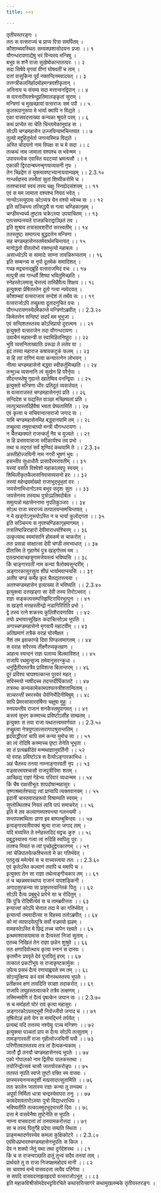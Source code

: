 ```yaml
---
title: ००३

---
```

तृतीयस्तरङ्गः ।  
ततः स वत्सराज्यं च प्राप्य पित्रा समर्पितम् ।  
कौशाम्ब्यवस्थितः सम्यक्छशासोदयनः प्रजाः ।। १  
यौगन्धरायणाद्येषु भरं विन्यस्य मन्त्रिषु ।  
बभूव स शनै राजा सुखेष्वेकान्ततत्परः ।। २  
सदा सिषेवे मृगयां वीणां घोषवतीं च ताम् ।  
दत्तां वासुकिना पूर्वं नक्तन्दिनमवादयत् ।। ३  
तत्तन्त्रीकलनिर्हादमोहमन्त्रवशीकृतान् ।  
अनिनाय च संयम्य सदा मत्तान्वनद्विपान् ।। ४  
स वारनारीवक्त्रेन्दुप्रतिमालङ्कृतां सुराम् ।  
मन्त्रिणां च मुखच्छायां वत्सराजः समं पपौ ।। ५  
कुलरूपानुरूपा मे भार्या क्वापि न विद्यते ।  
एका वासवदत्ताख्या कन्यका श्रूयते परम् ।। ६  
कथं प्राप्येत सा चेति चिन्तामेकामुवाह सः ।  
सोऽपि चण्डमहासेन उज्जयिन्यामचिन्तयत ।। ७  
तुल्यो मद्दुहितुर्भर्ता जगत्यस्मिन्न विद्यते ।  
अस्ति चोदयनो नाम विपक्षः स च मे सदा ।। ८  
तत्कथं नाम जामाता वश्यश्च स भवेन्मम ।  
उपायस्त्वेक एवास्ति यदटव्यां भ्रमत्यसौ ।। ९  
एकाकी द्विरदान्बघ्नन्मृगयाव्यसनी नृपः ।  
तेन च्छिद्रेण तं युक्त्यावष्टभ्यानाययाम्यहम् ।। 2.3.१०  
गान्धर्वज्ञस्य तस्यैतां सुतां शिष्यीकरोमि च ।  
ततश्चास्यां स्वयं तस्य चक्षुः स्निह्येदसंशयम् ।। ११  
एवं स मम जामाता वश्यश्च नियतं भवेत् ।  
नान्योऽस्त्युपायः कोऽप्यत्र येन वश्यो भवेच्च सः ।। १२  
इति सञ्चिन्त्य तत्सिद्ध्यै स गत्वा चण्डिकागृहम् ।  
चण्डीमभ्यर्च्य तुष्टाव चक्रेऽस्या उपयाचितम् ।। १३  
एतत्सम्पत्स्यते राजन्नचिराद्वाञ्छितं तव ।  
इति शुश्राव तत्रासावशरीरां सरस्वतीम् ।। १४  
ततस्तुष्टः समागत्य बुद्धदत्तेन मन्त्रिणा ।  
सह चण्डमहासेनस्तमेवार्थमचिन्तयत् ।। १५  
मानोद्धतो वीतलोभो रक्तभृत्यो महाबलः ।  
असाध्योऽपि स सामादेः साम्ना तावन्निरूप्यताम् ।। १६  
इति सम्मन्त्र्य स नृपो दूतमेकं समादिशत् ।  
गच्छ मद्वचनाद्ब्रूहि वत्सराजमिदं वचः ।। १७  
मत्पुत्री तव गान्धर्वे शिष्या भवितुमिच्छति ।  
स्नेहस्तेऽस्मासु चेत्तत्त्वं तामिहैवैत्य शिक्षय ।। १८  
इत्युक्त्वा प्रेषितस्तेन दूतो गत्वा न्यवेदयत् ।  
कौशाम्ब्यां वत्सराजाय सन्देशं तं तथैव सः ।। १९  
वत्सराजोऽपि तच्छ्रुत्वा दूतादनुचितं वचः ।  
यौगन्धरायणस्येदमेकान्ते मन्त्रिणोऽब्रवीत् ।। 2.3.२०  
किमेतत्तेन सन्दिष्टं सदर्पं मम भूभुजा ।  
एवं सन्दिशतस्तस्य कोऽभिप्रायो दुरात्मनः ।। २१  
इत्युक्तो वत्सराजेन तदा यौगन्धरायणः ।  
उवाचैनं महामन्त्री स स्वामिहितनिष्ठुरः ।। २२  
भुवि व्यसनिताख्यातिः प्ररूढा ते लतेव या ।  
इदं तस्या महाराज कषायकटुकं फलम् ।। २३  
स हि त्वां रागिणं मत्वा कन्यारत्नेन लोभयन् ।  
नीत्वा चण्डमहासेनो बद्ध्वा स्वीकर्तुमिच्छति ।। २४  
तन्मुञ्च व्यसनानि त्वं सुखेन हि परैर्नृपाः ।  
सीदन्तस्तेषु गृह्यन्ते खातेष्विव वनन्द्विपाः ।। २५  
इत्युक्तो मन्त्रिणा धीरः प्रतिदूतं व्यसर्जयत् ।  
स वत्सराजस्तं चण्डमहासेननृपं प्रति ।। २६  
सन्दिदेश च यद्यस्ति वाञ्छा मच्छिष्यतां प्रति ।  
त्वत्पुत्र्यास्तदिहैवैषा भवता प्रेष्यतामिति ।। २७  
एवं कृत्वा च सचिवान्वत्सराजो जगाद सः ।  
यामि चण्डमहासेनमिह बद्ध्वानयामि तम् ।। २८  
तच्छ्रुत्वा तमुवाचाग्र्यो मन्त्री यौगन्धरायणः ।  
न चैतच्छक्यते राजन्कर्तुं नैव च युज्यते ।। २९  
स हि प्रभाववान्राजा स्वीकार्यश्च तव प्रभो ।  
तथा च तद्गतं सर्वं शृण्विदं कथयामि ते ।। 2.3.३०  
अस्तीहोज्जयिनी नाम नगरी भूषणं भुवः ।  
हसन्तीव सुधाधौतैः प्रासादैरमरावतीम् ।। ३१  
यस्यां वसति विश्वेशो महाकालवपुः स्वयम् ।  
शिथिलीकृतकैलासनिवासव्यसनो हरः ।। ३२  
तस्यां महेन्द्रवर्माख्यो राजाभूद्भूभृतां वरः ।  
जयसेनाभिधानोऽस्य बभूव सदृशः सुतः ।। ३३  
जयसेनस्य तस्याथ पुत्रोऽप्रतिमदोर्बलः ।  
समुत्पन्नो महासेननामा नृपतिकुञ्जरः ।। ३४  
सोऽथ राजा स्वराज्यं तत्पालयन्समचिन्तयत् ।  
न मे खड्गोऽनुरूपोऽस्ति न च भार्या कुलोद्गता ।। ३५  
इति सञ्चिन्त्य स नृपश्चण्डिकागृहमागमत् ।  
तत्रातिष्ठन्निराहारो देवीमाराधयंश्चिरम् ।। ३६  
उत्कृत्याथ स्वमांसानि होमकर्म स चाकरोत् ।  
ततः प्रसन्ना साक्षात्सा देवी चण्डी तमभ्यधात् ।। ३७  
प्रीतास्मि ते गृहाणेमं पुत्र खड्गोत्तमं मम ।  
एतत्प्रभावाच्छत्रूणामजेयस्त्वं भविष्यसि ।। ३८  
किं चाङ्गारवतीं नाम कन्यां त्रैलोक्यसुन्दरीम् ।  
अङ्गारकासुरसुता शीघ्रं भार्यामवाप्स्यसि ।। ३९  
अतीव चण्डं कर्मेह कृतं चैतद्यतस्त्वया ।  
अतश्चण्डमहासेन इत्याख्या ते भविष्यति ।। 2.3.४०  
इत्युक्त्वा दत्तखड्गा सा देवी तस्य तिरोऽभवत् ।  
राज्ञः सङ्कल्पसम्पत्तिहृष्टिराविरभूत्पुनः ।। ४१  
स खड्गो मत्तहस्तीन्द्रो नडागिरिरिति प्रभो ।  
द्वे तस्य रत्ने शक्रस्य कुलिशैरावणाविव ।। ४२  
तयोः प्रभावात्सुखितः कदाचित्सोऽथ भूपतिः ।  
अगाच्चण्डमहासेनो मृगयायै महाटवीम् ।। ४३  
अतिप्रमाणं तत्रैकं वराहं घोरमैक्षत ।  
नैशं तम इवाकाण्डे दिवा पिण्डत्वमागतम् ।। ४४  
स वराहः शरैरस्य तीक्ष्णैरप्यकृतव्रणः ।  
आहत्य स्यन्दनं राज्ञः पलाय्य बिलमाविशत् ।। ४५  
राजापि रथमुत्सृज्य तमेवानुसरन्क्रुधा ।  
धनुर्द्वितीयस्तत्रैव प्राविशत्स बिलान्तरम् ।। ४६  
दूरं प्रविश्य चापश्यत्कान्त पुरवरं महत् ।  
सविस्मयो न्यषीदच्च तदन्तर्दीर्घिकातटे ।। ४७  
तत्रस्थः कन्यकामेकामपश्यत्स्त्रीशतान्विताम् ।  
सञ्चरन्तीं स्मरस्येव धैर्यनिर्भेदिनीमिषुम् ।। ४८  
सापि प्रेमरसासारवर्षिणा चक्षुषा मुहुः ।  
स्नपयन्तीव राजानं शनकैस्तमुपागमत् ।। ४९  
कस्त्वं सुभग कस्माच्च प्रविष्टोऽसीह साम्प्रतम् ।  
इत्युक्तः स तया राजा यथातत्त्वमवर्णयत ।। 2.3.५०  
तच्छ्रुत्वा नेत्रयुगलात्सरागादश्रुसन्ततिम् ।  
हृदयाद्धीरतां चापि समं कन्या मुमोच सा ।। ५१  
का त्वं रोदिषि कस्माच्च पृष्टा तेनेति भूभृता ।  
सा तं प्रत्यब्रवीदेवं मन्मथाज्ञानुवर्तिनी ।। ५२  
यो वराहः प्रविष्टोऽत्र स दैत्योऽङ्गारकाभिधः ।  
अहं चैतस्य तनया नाम्नाङ्गारवती नृप ।। ५३  
वज्रसारमयश्चासौ राजपुत्रीरिमाः शतम् ।  
आच्छिद्य राज्ञां गेहेभ्यः परिवारं व्यधान्मम ।। ५४  
किं चैष राक्षसीभूतः शापदोषान्महासुरः ।  
तृष्णाश्रमार्तश्चाद्य त्वां प्राप्यापि त्यक्तवानयम् ।। ५५  
इदानीं चास्तवाराहरूपो विश्राम्यति स्वयम् ।  
सुप्तोत्थितश्च नियतं त्वयि पापं समाचरेत् ।। ५६  
इति मे तव कल्याणमपश्यन्त्या गलन्त्यमी ।  
सन्तापक्वथिताः प्राणा इव बाष्पाम्बुबिन्दवः ।। ५७  
इत्यङ्गारवतीवाक्यं श्रुत्वा राजा जगाद ताम् ।  
यदि मय्यस्ति ते स्नेहस्तदिदं मद्वचः कुरु ।। ५८  
प्रबुद्धस्यास्य गत्वा त्वं रुदिहि स्वपितुः पुरः ।  
ततश्च नियतं स त्वां पृच्छेदुद्वेगकारणम् ।। ५९  
त्वां चेन्निपातयेत्कश्चित्ततो मे का गतिर्भवेत् ।  
एतदुःखं ममेत्येवं स च वाच्यस्त्वया ततः ।। 2.3.६०  
एवं कृतेऽस्ति कल्याणं तवापि च ममापि च ।  
इत्युक्ता तेन सा राज्ञा तथेत्यङ्गीचकार तम् ।। ६१  
तं च च्छन्नमवस्थाप्य राजानं पापशङ्किनी ।  
अगादसुरकन्या सा प्रसुप्तस्यान्तिकं पितुः ।। ६२  
सोऽपि दैत्यः प्रबुबुधे प्रारेभे सा च रोदितुम् ।  
किं पुत्रि रोदिषीत्येवं स च तामब्रवीत्ततः ।। ६३  
हन्यात्त्वां कोऽपि चेत्तात तदा मे का गतिर्भवेत् ।  
इत्यार्त्या तमवादीत्सा स विहस्य ततोऽब्रवीत् ।। ६४  
को मां व्यापादयेत्पुत्रि सर्वो वज्रमयो ह्यहम् ।  
वामहस्तेऽस्ति मे छिद्रं तच्च चापेन रक्ष्यते ।। ६५  
इत्थमाश्वासयामास स दैत्यस्तां निजां सुताम् ।  
एतच्च निखिलं तेन राज्ञा छन्नेन शुश्रुवे ।। ६६  
ततः क्षणादिवोत्थाय कृत्वा स्नानं स दानवः ।  
कृतमौनः प्रववृते देवं पूजयितुं हरम् ।। ६७  
तत्कालं प्रकटीभूय स राजाकृष्टकार्मुकः ।  
उपेत्य प्रसभं दैत्यं रणायाह्वयते स्म तम् ।। ६८  
सोऽप्युत्क्षिप्य करं वामं मौनस्थस्तस्य भूपतेः ।  
प्रतीक्षस्व क्षणं तावदिति सञ्ज्ञा तदाकरोत् ।। ६९  
राजापि लघुहस्तत्वात्करे तत्रैव तत्क्षणम् ।  
तस्मिन्मर्मणि तं दैत्यं पृषत्केन जघान सः ।। 2.3.७०  
स च मर्माहतो घोरं रावं कृत्वा महासुरः ।  
अङ्गारकोऽपतद्भूमौ निर्यज्जीवो जगाद च ।। ७१  
तृषितोऽहं हतो येन स मामद्भिर्न तर्पयेत् ।  
प्रत्यब्दं यदि तत्तस्य नश्येयुः पञ्च मन्त्रिणः ।। ७२  
इत्युक्त्वा पञ्चतां प्राप स दैत्यः सोऽपि तत्सुताम् ।  
तामङ्गारवतीं राजा गृहीत्वोज्जयिनीं ययौ ।। ७३  
परिणीतवतस्तस्य तत्र तां दैत्यकन्यकाम् ।  
जातौ द्वौ तनयौ चण्डमहासेनस्य भूपतेः ।। ७४  
एको गोपालको नाम द्वितीयः पालकस्तथा ।  
तयोरिन्द्रोत्सवं चासौ जातयोरकरोन्नृपः ।। ७५  
ततस्तं नृपतिं स्वप्ने तुष्टो वक्ति स्म वासवः ।  
प्राप्स्यस्यनन्यसदृशीं मत्प्रसादात्सुतामिति ।। ७६  
ततः कालेन जातास्य राज्ञः कन्या तु तन्व्यथ ।  
अपूर्वा निर्मिता धात्रा चन्द्रस्येवापरा तनुः ।। ७७  
कामदेवावतारोऽस्याः पुत्रो विद्याधराधिपः ।  
भविष्यतीति तत्कालमुदभूद्भारती दिवः ।। ७८  
दत्ता मे वासवेनैषा तुष्टेनेति स भूपतिः ।  
नाम्ना वासवदत्तां तां तनयामकरोत्तदा ।। ७९  
सा च तस्य पितुर्गेहे प्रदेया सम्प्रति स्थिता ।  
प्राङ्मन्थादर्णवस्येव कमला कुक्षिकोटरे ।। 2.3.८०  
एवंविधप्रभावश्चण्डमहासेनभूपतिः स किल ।  
देव न शक्यो जेतुं यथा तथा दुर्गदेशस्थः ।। ८१  
किं च स राजन्वाञ्छति दातुं तुभ्यं सदैव तनयां ताम् ।  
प्रार्थयते तु स राजा निजपक्षमहोदयं मानी ।। ८२  
सा चावश्यं मन्ये वासवदत्ता त्वयैव परिणेया ।  
स सपदि वासवदत्ताहृतहृदयो वत्सराजोऽभूत् ।। ८३  
इति महाकविश्रीसोमदेवभट्टविरचिते कथासरित्सागरे कथामुखलम्बके तृतीयस्तरङ्गः ।